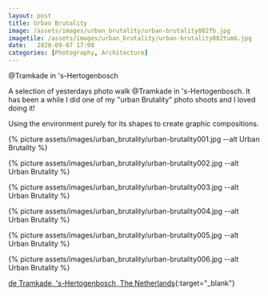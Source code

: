 ```yaml
---
layout: post
title: Urban Brutality
image: /assets/images/urban_brutality/urban-brutality002fb.jpg
imagetile: /assets/images/urban_brutality/urban-brutality002tumb.jpg
date:   2020-09-07 17:00
categories: [Photography, Architecture]
---
```

@Tramkade in 's-Hertogenbosch

<!--more-->

A selection of yesterdays photo walk @Tramkade in 's-Hertogenbosch. It has been a while I did one of my "urban Brutality" photo shoots and I loved doing it!

Using the environment purely for its shapes to create graphic compositions. 

{% picture assets/images/urban_brutality/urban-brutality001.jpg --alt Urban Brutality %}

{% picture assets/images/urban_brutality/urban-brutality002.jpg --alt Urban Brutality %}

{% picture assets/images/urban_brutality/urban-brutality003.jpg --alt Urban Brutality %}

{% picture assets/images/urban_brutality/urban-brutality004.jpg --alt Urban Brutality %}

{% picture assets/images/urban_brutality/urban-brutality005.jpg --alt Urban Brutality %}

{% picture assets/images/urban_brutality/urban-brutality006.jpg --alt Urban Brutality %}

[de Tramkade, 's-Hertogenbosch, The Netherlands](https://www.denbosch.nl/nl/projecten/spoorzone/de-tramkade){:target="_blank"}
